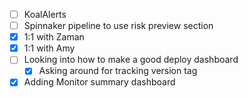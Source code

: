 * [ ] KoalAlerts
* [ ] Spinnaker pipeline to use risk preview section
* [x] 1:1 with Zaman
* [x] 1:1 with Amy
* [ ] Looking into how to make a good deploy dashboard
  * [x] Asking around for tracking version tag
* [x] Adding Monitor summary dashboard
